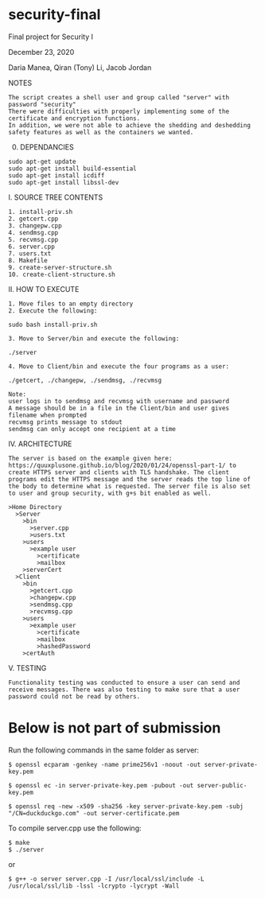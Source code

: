 # security-final
Final project for Security I

December 23, 2020

Daria Manea, Qiran (Tony) Li, Jacob Jordan

NOTES
```
The script creates a shell user and group called "server" with password "security"
There were difficulties with properly implementing some of the certificate and encryption functions. 
In addition, we were not able to achieve the shedding and deshedding safety features as well as the containers we wanted.
```

0. DEPENDANCIES 
```
sudo apt-get update
sudo apt-get install build-essential
sudo apt-get install icdiff
sudo apt-get install libssl-dev
```

I. SOURCE TREE CONTENTS
```
1. install-priv.sh
2. getcert.cpp
3. changepw.cpp
4. sendmsg.cpp
5. recvmsg.cpp
6. server.cpp
7. users.txt
8. Makefile
9. create-server-structure.sh
10. create-client-structure.sh
```


II. HOW TO EXECUTE
```
1. Move files to an empty directory
2. Execute the following:

sudo bash install-priv.sh

3. Move to Server/bin and execute the following:

./server

4. Move to Client/bin and execute the four programs as a user:

./getcert, ./changepw, ./sendmsg, ./recvmsg

Note:
user logs in to sendmsg and recvmsg with username and password
A message should be in a file in the Client/bin and user gives filename when prompted
recvmsg prints message to stdout
sendmsg can only accept one recipient at a time
```

IV. ARCHITECTURE
```
The server is based on the example given here: https://quuxplusone.github.io/blog/2020/01/24/openssl-part-1/ to create HTTPS server and clients with TLS handshake. The client programs edit the HTTPS message and the server reads the top line of the body to determine what is requested. The server file is also set to user and group security, with g+s bit enabled as well.

>Home Directory
  >Server
    >bin
      >server.cpp
      >users.txt
    >users
      >example user
        >certificate
        >mailbox
    >serverCert
  >Client
    >bin
      >getcert.cpp
      >changepw.cpp
      >sendmsg.cpp
      >recvmsg.cpp
    >users
      >example user
        >certificate
        >mailbox
        >hashedPassword
    >certAuth
```


V. TESTING
```
Functionality testing was conducted to ensure a user can send and receive messages. There was also testing to make sure that a user password could not be read by others.
```

# Below is not part of submission

Run the following commands in the same folder as server:

```
$ openssl ecparam -genkey -name prime256v1 -noout -out server-private-key.pem

$ openssl ec -in server-private-key.pem -pubout -out server-public-key.pem

$ openssl req -new -x509 -sha256 -key server-private-key.pem -subj "/CN=duckduckgo.com" -out server-certificate.pem
```


To compile server.cpp use the following:
```
$ make 
$ ./server
```
or 

```
$ g++ -o server server.cpp -I /usr/local/ssl/include -L /usr/local/ssl/lib -lssl -lcrypto -lycrypt -Wall
```

